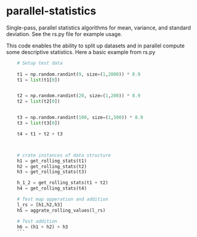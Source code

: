 # parallel-statistics
Single-pass, parallel statistics algorithms for mean, variance, and standard deviation. See the rs.py file for example usage. 

This code enables the ability to split up datasets and in parallel compute some descriptive statistics. Here a basic example from rs.py

```python
    # Setup test data
    
    t1 = np.random.randint(9, size=(1,2000)) * 8.9
    t1 = list(t1[0])


    t2 = np.random.randint(20, size=(1,200)) * 8.9
    t2 = list(t2[0])


    t3 = np.random.randint(100, size=(1,500)) * 8.9
    t3 = list(t3[0])

    t4 = t1 + t2 + t3 



    # crate instances of data structure 
    h1 = get_rolling_stats(t1)
    h2 = get_rolling_stats(t2)
    h3 = get_rolling_stats(t3)

    h_1_2 = get_rolling_stats(t1 + t2)
    h4 = get_rolling_stats(t4)

    # Test map opperation and addition
    l_rs = [h1,h2,h3]
    h5 = aggrate_rolling_values(l_rs)

    # Test addition 
    h6 = (h1 + h2) + h3
    ```
